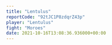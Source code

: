 ```yaml
---
title: "Lentulus"
reportCode: "92tJC1P8zdqrZ43p"
player: "Lentulus"
fight: "Moroes"
date: 2021-10-16T13:08:36.936000+00:00
---
```

